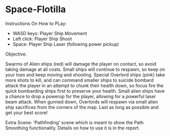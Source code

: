 # Space-Flotilla
 
Instructions On How to PLay:

- WASD keys: Player Ship Movement
- Left click: Player Ship Shoot
- Space: Player Ship Laser (following power pickup)

Objective:

Swarms of Alien ships (red) will damage the player on contact, 
so avoid taking damage at all costs. Small ships will continue to
respawn, so keep on your toes and keep moving and shooting.
Special Overlord ships (pink) take more shots to kill, and can
command smaller ships to suicide bombard attack the player in an
attempt to chunk their health down, so focus fire the quick bombarding
ships first to preserve your health. Small alien ships have a chance
to drop a powerup for the player, allowing for a powerful laser
beam attack. When gunned down, Overlords will respawn via small alien
ship sacrifices from the corners of the map. Last as long as possible
and get your best score!

Extra Scene: 'Pathfinding' scene which is meant to show the Path Smoothing functionality. Details on how to use it is in the report.
